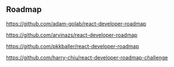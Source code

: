 ## Roadmap

https://github.com/adam-golab/react-developer-roadmap

https://github.com/arvinazs/react-developer-roadmap

https://github.com/pkkballer/react-developer-roadmap

https://github.com/harry-chiu/react-developer-roadmap-challenge

